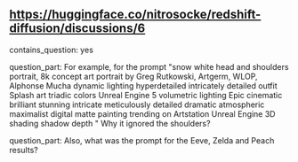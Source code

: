 ## https://huggingface.co/nitrosocke/redshift-diffusion/discussions/6

contains_question: yes

question_part: For example, for the prompt "snow white head and shoulders portrait, 8k concept art portrait by Greg Rutkowski, Artgerm, WLOP, Alphonse Mucha dynamic lighting hyperdetailed intricately detailed outfit Splash art triadic colors Unreal Engine 5 volumetric lighting Epic cinematic brilliant stunning intricate meticulously detailed dramatic atmospheric maximalist digital matte painting trending on Artstation Unreal Engine 3D shading shadow depth " Why it ignored the shoulders?

question_part: Also, what was the prompt for the Eeve, Zelda and Peach results?